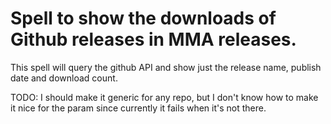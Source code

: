 # Spell to show the downloads of Github releases in MMA releases.

This spell will query the github API and show just the release name, publish date and download count.

TODO: I should make it generic for any repo, but I don't know how to make it nice for the param since currently it fails when it's not there.